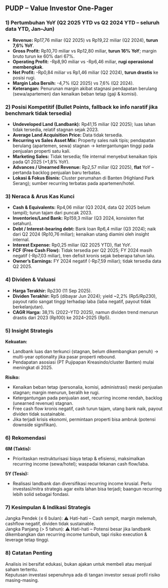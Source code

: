 ## PUDP – Value Investor One-Pager

### 1) Pertumbuhan YoY (Q2 2025 YTD vs Q2 2024 YTD – seluruh data YTD, Jan–Jun)
- **Revenue:** Rp17,76 miliar (Q2 2025) vs Rp19,22 miliar (Q2 2024), **turun 7,6% YoY**.
- **Gross Profit:** Rp10,70 miliar vs Rp12,80 miliar, **turun 16% YoY**; margin bruto turun ke 60% dari 67%.
- **Operating Profit:** -Rp8,90 miliar vs -Rp6,46 miliar, **rugi operasional membengkak**.
- **Net Profit:** -Rp0,84 miliar vs Rp1,46 miliar (Q2 2024), **turun drastis** ke posisi rugi.
- **Margin Laba Bersih:** -4,7% (Q2 2025) vs 7,6% (Q2 2024).
- **Keterangan:** Penurunan margin akibat stagnasi pendapatan berulang (sewa/apartemen) dan kenaikan beban tetap (gaji & komisi).

### 2) Posisi Kompetitif (Bullet Points, fallback ke info naratif jika benchmark tidak tersedia)
- **Undeveloped Land (Landbank):** Rp41,15 miliar (Q2 2025); luas lahan tidak tersedia, relatif stagnan sejak 2023.
- **Average Land Acquisition Price:** Data tidak tersedia.
- **Recurring vs Sales Asset Mix:** Property sales naik tipis; pendapatan berulang (apartemen, sewa) stagnan → ketergantungan tinggi pada penjualan properti satu kali.
- **Marketing Sales:** Tidak tersedia; file internal menyebut kenaikan tipis pada Q1 2025 (+1,8% YoY).
- **Advances / Unearned Revenue:** Rp2,57 miliar (Q2 2025), **flat** YoY – pertanda backlog penjualan baru terbatas.
- **Lokasi & Fokus Bisnis:** Cluster perumahan di Banten (Highland Park Serang); sumber recurring terbatas pada apartemen/hotel.

### 3) Neraca & Arus Kas Kunci
- **Cash & Equivalents:** Rp4,06 miliar (Q3 2024, data Q2 2025 belum tampil); turun tajam dari puncak 2023.
- **Inventories/Land Bank:** Rp159,3 miliar (Q3 2024, konsisten flat setahun).
- **Debt / Interest-bearing debt:** Bank loan Rp6,4 miliar (Q3 2024); naik dari Q2 2024 (Rp10,76 miliar); kenaikan utang diamini oleh insight internal.
- **Interest Expense:** Rp0,25 miliar (Q2 2025 YTD), flat YoY.
- **FCF (Free Cash Flow):** Tidak tersedia per Q2 2025; FY 2024 masih negatif (-Rp7,03 miliar), tren defisit kronis sejak beberapa tahun lalu.
- **Owner’s Earnings:** FY 2024 negatif (-Rp7,59 miliar); tidak tersedia data Q2 2025.

### 4) Dividen & Valuasi
- **Harga Terakhir:** Rp230 (11 Sep 2025).
- **Dividen Terakhir:** Rp5 (dibayar Jun 2024); yield ~2,2% (Rp5/Rp230), payout ratio sangat tinggi terhadap laba (laba negatif, payout tidak berkelanjutan).
- **CAGR Harga:** 38,1% (2022–YTD 2025), namun dividen trend menurun drastis dari 2023 (Rp100) ke 2024–2025 (Rp5).

### 5) Insight Strategis
**Kekuatan:**  
- Landbank luas dan terkunci (stagnan, belum dikembangkan penuh) → multi-year optionality jika pasar properti rebound.
- Pendapatan asosiasi (PT Pujipapan Kreasindo/cluster Banten) mulai meningkat di 2025.

**Risiko:**  
- Kenaikan beban tetap (personalia, komisi, administrasi) meski penjualan stagnan; margin menurun, beralih ke rugi.
- Ketergantungan pada penjualan aset, recurring income rendah, backlog (unearned revenue) stagnan.
- Free cash flow kronis negatif, cash turun tajam, utang bank naik, payout dividen tidak sustainable.
- Jika terjadi krisis ekonomi, permintaan properti bisa ambruk (potensi downside signifikan).

### 6) Rekomendasi
**6M (Taktis):**  
- Prioritaskan restrukturisasi biaya tetap & efisiensi, maksimalkan recurring income (sewa/hotel); waspadai tekanan cash flow/laba.

**5Y (Tesis):**  
- Realisasi landbank dan diversifikasi recurring income krusial. Perlu investasi/mitra strategis agar exits lahan bisa terjadi; baangun recurring lebih solid sebagai fondasi.

### 7) Kesimpulan & Indikasi Strategis
Jangka Pendek (≤ 6 bulan): ⚠️ Hati-hati – Cash sempit, margin melemah, cashflow negatif, dividen tidak sustainable.  
Jangka Panjang (> 5 tahun): ⚠️ Hati-hati – Potensi besar jika landbank dikembangkan dan recurring income tumbuh, tapi risiko execution & leverage tetap tinggi.

### 8) Catatan Penting
Analisis ini bersifat edukasi, bukan ajakan untuk membeli atau menjual saham tertentu.  
Keputusan investasi sepenuhnya ada di tangan investor sesuai profil risiko masing-masing.